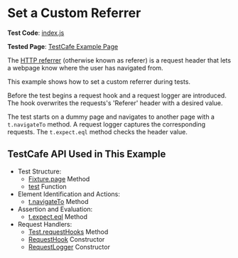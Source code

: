 # Set a Custom Referrer

**Test Code**: [index.js](index.js)

**Tested Page**: [TestCafe Example Page](https://devexpress.github.io/testcafe/example/)

The [HTTP referrer](https://developer.mozilla.org/en-US/docs/Web/HTTP/Headers/Referer) (otherwise known as referer) is a request header that lets a webpage know where the user has navigated from.

This example shows how to set a custom referrer during tests.

Before the test begins a request hook and a request logger are introduced. The hook overwrites the requests's 'Referer' header with a desired value.

The test starts on a dummy page and navigates to another page with a `t.navigateTo` method. A request logger captures the corresponding requests. The `t.expect.eql` method checks the header value.

## TestCafe API Used in This Example

* Test Structure:
  * [Fixture.page](https://devexpress.github.io/testcafe/documentation/reference/test-api/fixture/page.html) Method
  * [test](https://devexpress.github.io/testcafe/documentation/reference/test-api/global/test.html) Function
* Element Identification and Actions:
  * [t.navigateTo](https://devexpress.github.io/testcafe/documentation/reference/test-api/testcontroller/navigateto.html) Method
* Assertion and Evaluation:
  * [t.expect.eql](https://devexpress.github.io/testcafe/documentation/reference/test-api/testcontroller/expect/eql.html) Method
* Request Handlers:
  * [Test.requestHooks](https://devexpress.github.io/testcafe/documentation/reference/test-api/test/requesthooks.html) Method
  * [RequestHook](https://devexpress.github.io/testcafe/documentation/reference/test-api/requesthook/constructor.html) Constructor
  * [RequestLogger](https://devexpress.github.io/testcafe/documentation/reference/test-api/requestlogger/constructor.html) Constructor
